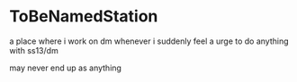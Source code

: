 # ToBeNamedStation
a place where i work on dm whenever i suddenly feel a urge to do anything with ss13/dm

may never end up as anything
